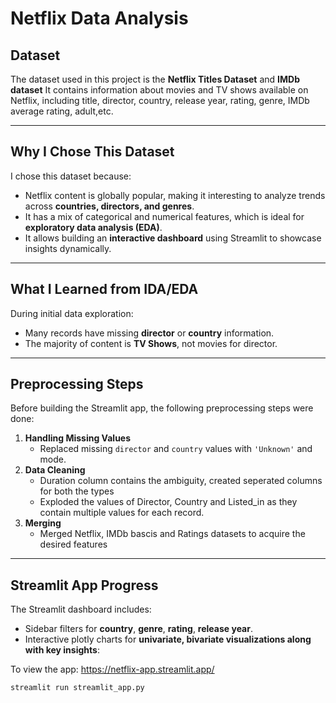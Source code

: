 # Netflix Data Analysis

## Dataset
The dataset used in this project is the **Netflix Titles Dataset** and **IMDb dataset**
It contains information about movies and TV shows available on Netflix, including title, director, country, release year, rating, genre, IMDb average rating, adult,etc.

---

## Why I Chose This Dataset
I chose this dataset because:
- Netflix content is globally popular, making it interesting to analyze trends across **countries, directors, and genres**.
- It has a mix of categorical and numerical features, which is ideal for **exploratory data analysis (EDA)**.
- It allows building an **interactive dashboard** using Streamlit to showcase insights dynamically.

---

## What I Learned from IDA/EDA
During initial data exploration:
- Many records have missing **director** or **country** information.
- The majority of content is **TV Shows**, not movies for director.

---

## Preprocessing Steps
Before building the Streamlit app, the following preprocessing steps were done:
1. **Handling Missing Values**
   - Replaced missing `director` and `country` values with `'Unknown'` and mode.
2. **Data Cleaning**
   - Duration column contains the ambiguity, created seperated columns for both the types
   - Exploded the values of Director, Country and Listed_in as they contain multiple values for each record.
3. **Merging**
   - Merged Netflix, IMDb bascis and Ratings datasets to acquire the desired features

---

## Streamlit App Progress
The Streamlit dashboard includes:
- Sidebar filters for **country**, **genre**, **rating**, **release year**.
- Interactive plotly charts for **univariate, bivariate visualizations along with key insights**:

To view the app: https://netflix-app.streamlit.app/
```bash
streamlit run streamlit_app.py
